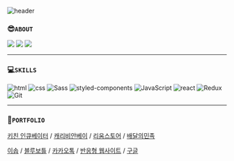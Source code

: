 ![header](https://capsule-render.vercel.app/api?type=waving&color=auto&height=200&section=header&text=@h-elio&fontSize=40)


### :sunglasses:`ABOUT`
<a href="https://www.notion.so/_Frontend-Developer-26648848adac407682ca738e2cb9a539" target="_blank"><img src="https://img.shields.io/badge/résumé-000000?style=flat&logo=Notion&logoColor=white"/></a>
<a href="https://velog.io/@shelio" target="_blank"><img src="https://img.shields.io/badge/Velog-20c997?style=flat&logo=Vimeo&logoColor=white"/></a>
<a href="https://github.com/h-elio" target="_blank"><img src="https://img.shields.io/badge/Github-181717?style=flat&logo=Github&logoColor=white"/></a>

---

### :computer:`SKILLS`
![html](https://img.shields.io/badge/HTML5-E34F26?style=flat&logo=HTML5&logoColor=white)
![css](https://img.shields.io/badge/CSS3-1572B6?style=flat&logo=CSS3&logoColor=white)
![Sass](https://img.shields.io/badge/Sass-CC6699?style=flat&logo=Sass&logoColor=white)
![styled-components](https://img.shields.io/badge/styled--components-DB7093?style=flat&logo=styled-components&logoColor=white)
![JavaScript](https://img.shields.io/badge/JavaScript-F7DF1E?style=flat&logo=JavaScript&logoColor=white)
![react](https://img.shields.io/badge/React-61DAFB?style=flat&logo=React&logoColor=white)
![Redux](https://img.shields.io/badge/Redux-764ABC?style=flat&logo=Redux&logoColor=white)
![Git](https://img.shields.io/badge/Git-F05032?style=flat&logo=Git&logoColor=white)

---

### :rose:`PORTFOLIO`
[키친 인큐베이터](https://github.com/h-elio/1kitchen) /
[캐리비안베이](https://github.com/h-elio/2caribbean) /
[리움스토어](https://github.com/h-elio/4leeum) /
[배달의민족](https://github.com/h-elio/5baemin)


[이솝](https://github.com/h-elio/07) /
[블루보틀](https://github.com/h-elio/09) /
[카카오톡](https://github.com/h-elio/09) /
[반응형 웹사이트](https://github.com/h-elio/12) /
[구글](https://github.com/h-elio/google)
